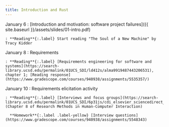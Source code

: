 ```yaml
---
title: Introduction and Rust
---
```


January 6
: [Introduction and motivation: software project failures]({{ site.baseurl }}/assets/slides/01-intro.pdf)

    : **Reading**{:.label} Start reading "The Soul of a New Machine" by Tracy Kidder

January 8
: Requirements

    : **Reading**{:.label} [Requirements engineering for software and systems](https://search-library.ucsd.edu/permalink/01UCS_SDI/ld412s/alma9919487443206531), chapter 1; [Reading response](https://www.gradescope.com/courses/940938/assignments/5535357/)

January 10
: Requirements elicitation activity

    : **Reading**{:.label} [Interviews and focus groups](https://search-library.ucsd.edu/permalink/01UCS_SDI/6p31js/cdi_elsevier_sciencedirect_doi_10_1016_B978_0_12_805390_4_00008_X) (Chapter 8 of Research Methods in Human-Computer Interaction)

      **Homework**{:.label .label-yellow} [Interview questions](https://www.gradescope.com/courses/940938/assignments/5548343)
